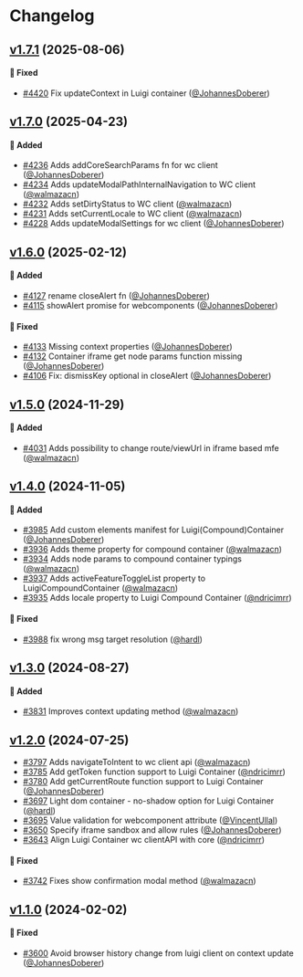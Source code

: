 # Changelog

<!--Generate the changelog using release cli. -->



## [v1.7.1] (2025-08-06)

#### :bug: Fixed

* [#4420](https://github.com/luigi-project/luigi/pull/4420) Fix updateContext in Luigi container ([@JohannesDoberer](https://github.com/JohannesDoberer))





## [v1.7.0] (2025-04-23)

#### :rocket: Added

* [#4236](https://github.com/luigi-project/luigi/pull/4236) Adds addCoreSearchParams fn for wc client ([@JohannesDoberer](https://github.com/JohannesDoberer))
* [#4234](https://github.com/luigi-project/luigi/pull/4234) Adds updateModalPathInternalNavigation to WC client ([@walmazacn](https://github.com/walmazacn))
* [#4232](https://github.com/luigi-project/luigi/pull/4232) Adds setDirtyStatus to WC client ([@walmazacn](https://github.com/walmazacn))
* [#4231](https://github.com/luigi-project/luigi/pull/4231) Adds setCurrentLocale to WC client ([@walmazacn](https://github.com/walmazacn))
* [#4228](https://github.com/luigi-project/luigi/pull/4228) Adds updateModalSettings for wc client ([@JohannesDoberer](https://github.com/JohannesDoberer))





## [v1.6.0] (2025-02-12)

#### :rocket: Added

* [#4127](https://github.com/luigi-project/luigi/pull/4127) rename closeAlert fn ([@JohannesDoberer](https://github.com/JohannesDoberer))
* [#4115](https://github.com/luigi-project/luigi/pull/4115) showAlert promise for webcomponents ([@JohannesDoberer](https://github.com/JohannesDoberer))

#### :bug: Fixed

* [#4133](https://github.com/luigi-project/luigi/pull/4133) Missing context properties ([@JohannesDoberer](https://github.com/JohannesDoberer))
* [#4132](https://github.com/luigi-project/luigi/pull/4132) Container iframe get node params function missing ([@JohannesDoberer](https://github.com/JohannesDoberer))
* [#4106](https://github.com/luigi-project/luigi/pull/4106) Fix: dismissKey optional in closeAlert ([@JohannesDoberer](https://github.com/JohannesDoberer))





## [v1.5.0] (2024-11-29)

#### :rocket: Added

* [#4031](https://github.com/luigi-project/luigi/pull/4031) Adds possibility to change route/viewUrl in iframe based mfe ([@walmazacn](https://github.com/walmazacn))



## [v1.4.0] (2024-11-05)

#### :rocket: Added

* [#3985](https://github.com/luigi-project/luigi/pull/3985) Add custom elements manifest for Luigi(Compound)Container ([@JohannesDoberer](https://github.com/JohannesDoberer))
* [#3936](https://github.com/luigi-project/luigi/pull/3936) Adds theme property for compound container ([@walmazacn](https://github.com/walmazacn))
* [#3934](https://github.com/luigi-project/luigi/pull/3934) Adds node params to compound container typings ([@walmazacn](https://github.com/walmazacn))
* [#3937](https://github.com/luigi-project/luigi/pull/3937) Adds activeFeatureToggleList property to LuigiCompoundContainer ([@walmazacn](https://github.com/walmazacn))
* [#3935](https://github.com/luigi-project/luigi/pull/3935) Adds locale property to Luigi Compound Container ([@ndricimrr](https://github.com/ndricimrr))

#### :bug: Fixed

* [#3988](https://github.com/luigi-project/luigi/pull/3988) fix wrong msg target resolution ([@hardl](https://github.com/hardl))




## [v1.3.0] (2024-08-27)

#### :rocket: Added

* [#3831](https://github.com/luigi-project/luigi/pull/3831) Improves context updating method ([@walmazacn](https://github.com/walmazacn))



## [v1.2.0] (2024-07-25)

* [#3797](https://github.com/luigi-project/luigi/pull/3797) Adds navigateToIntent to wc client api ([@walmazacn](https://github.com/walmazacn))
* [#3785](https://github.com/luigi-project/luigi/pull/3785) Add getToken function support to Luigi Container ([@ndricimrr](https://github.com/ndricimrr))
* [#3780](https://github.com/luigi-project/luigi/pull/3780) Add getCurrentRoute function support to Luigi Container ([@JohannesDoberer](https://github.com/JohannesDoberer))
* [#3697](https://github.com/luigi-project/luigi/pull/3697) Light dom container - no-shadow option for Luigi Container ([@hardl](https://github.com/hardl))
* [#3695](https://github.com/luigi-project/luigi/pull/3695) Value validation for webcomponent attribute ([@VincentUllal](https://github.com/VincentUllal))
* [#3650](https://github.com/luigi-project/luigi/pull/3650) Specify iframe sandbox and allow rules ([@JohannesDoberer](https://github.com/JohannesDoberer))
* [#3643](https://github.com/luigi-project/luigi/pull/3643) Align Luigi Container wc clientAPI with core ([@ndricimrr](https://github.com/ndricimrr))

#### :bug: Fixed
* [#3742](https://github.com/luigi-project/luigi/pull/3742) Fixes show confirmation modal method ([@walmazacn](https://github.com/walmazacn))




## [v1.1.0] (2024-02-02)

#### :bug: Fixed
* [#3600](https://github.com/luigi-project/luigi/pull/3600) Avoid browser history change from luigi client on context update ([@JohannesDoberer](https://github.com/JohannesDoberer))


[v1.1.0]: https://github.com/luigi-project/luigi/compare/container/v1.0.0...container/v1.1.0
[v1.2.0]: https://github.com/luigi-project/luigi/compare/container/v1.1.0...container/v1.2.0
[v1.3.0]: https://github.com/luigi-project/luigi/compare/container/v1.2.0...container/v1.3.0
[v1.4.0]: https://github.com/luigi-project/luigi/compare/container/v1.3.0...container/v1.4.0
[v1.5.0]: https://github.com/luigi-project/luigi/compare/container/v1.4.0...container/v1.5.0
[v1.6.0]: https://github.com/luigi-project/luigi/compare/container/v1.5.0...container/v1.6.0
[v1.7.0]: https://github.com/luigi-project/luigi/compare/container/v1.6.0...container/v1.7.0
[v1.7.1]: https://github.com/luigi-project/luigi/compare/container/v1.7.0...container/v1.7.1